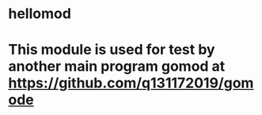 # hellomod
# This module is used for test by another main program gomod at https://github.com/q131172019/gomode
